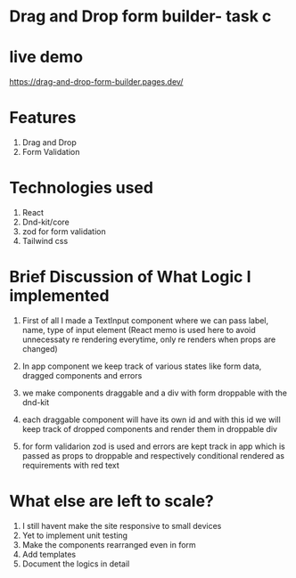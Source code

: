 # Drag and Drop form builder- task c

# live demo
https://drag-and-drop-form-builder.pages.dev/

# Features
1. Drag and Drop
2. Form Validation

# Technologies used
1. React
2. Dnd-kit/core
3. zod for form validation
4. Tailwind css

# Brief Discussion of What Logic I implemented
1. First of all I made a TextInput component where we can pass label, name, type of input element
(React memo is used here to avoid unnecessaty re rendering everytime, only re renders when props are changed)

2. In app component we keep track of various states like
   form data, dragged components and errors

3. we make components draggable and a div with form droppable with the dnd-kit

4. each draggable component will have its own id and with this id we will keep track of dropped components and render them in droppable div

5. for form validarion zod is used and errors are kept track in app which is passed as props to droppable and respectively conditional rendered as requirements with red text

# What else are left to scale?
1. I still havent make the site responsive to small devices
2. Yet to implement unit testing
3. Make the components rearranged even in form 
4. Add templates
5. Document the logics in detail

